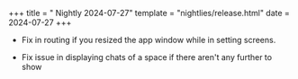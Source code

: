 +++
title = " Nightly 2024-07-27"
template = "nightlies/release.html"
date = 2024-07-27
+++

- Fix in routing if you resized the app window while in setting screens.

- Fix issue in displaying chats of a space if there aren't any further to show


